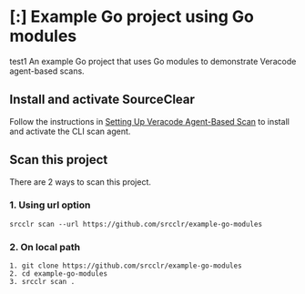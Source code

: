 # [:] Example Go project using Go modules
test1
An example Go project that uses Go modules to demonstrate Veracode agent-based scans.

## Install and activate SourceClear
Follow the instructions in [Setting Up Veracode Agent-Based Scan](https://help.veracode.com/reader/hHHR3gv0wYc2WbCclECf_A/t9Dav~Bju~GJGoKWKe1WKA) to install and activate the CLI scan agent.

## Scan this project
There are 2 ways to scan this project.

### 1. Using url option
`srcclr scan --url https://github.com/srcclr/example-go-modules`

### 2. On local path
```
1. git clone https://github.com/srcclr/example-go-modules
2. cd example-go-modules
3. srcclr scan .
```
